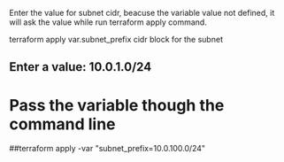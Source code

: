 Enter the value for subnet cidr, beacuse the variable value not defined, it will ask the value while run terraform apply command.


terraform apply
var.subnet_prefix
  cidr block for the subnet

##  Enter a value: 10.0.1.0/24




# Pass the variable though the command line

##terraform apply -var "subnet_prefix=10.0.100.0/24"
